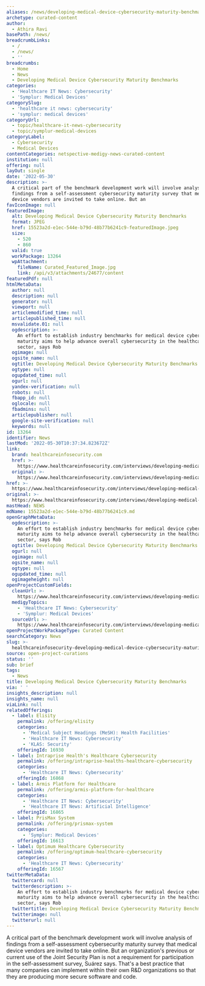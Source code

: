 ```yaml
---
aliases: /news/developing-medical-device-cybersecurity-maturity-benchmarks
archetype: curated-content
author:
  - Athira Ravi
basePath: /news/
breadcrumbLinks:
  - /
  - /news/
  - ''
breadcrumbs:
  - Home
  - News
  - Developing Medical Device Cybersecurity Maturity Benchmarks
categories:
  - 'Healthcare IT News: Cybersecurity'
  - 'Symplur: Medical Devices'
categorySlug:
  - 'healthcare it news: cybersecurity'
  - 'symplur: medical devices'
categoryUrl:
  - topic/healthcare-it-news-cybersecurity
  - topic/symplur-medical-devices
categoryLabel:
  - Cybersecurity
  - Medical Devices
contentCategories: netspective-medigy-news-curated-content
institution: null
offering: null
layOut: single
date: '2022-05-30'
description: >-
  A critical part of the benchmark development work will involve analysis of
  findings from a self-assessment cybersecurity maturity survey that medical
  device vendors are invited to take online. But an 
favIconImage: null
featuredImage:
  alt: Developing Medical Device Cybersecurity Maturity Benchmarks
  format: JPEG
  href: 15523a2d-e1ec-544e-b79d-48b77b6241c9-featuredImage.jpeg
  size:
    - 520
    - 860
  valid: true
  workPackage: 13264
  wpAttachment:
    fileName: Curated_Featured_Image.jpg
    link: /api/v3/attachments/24677/content
featuredPdf: null
htmlMetaData:
  author: null
  description: null
  generator: null
  viewport: null
  articlemodified_time: null
  articlepublished_time: null
  msvalidate.01: null
  ogdescription: >-
    An effort to establish industry benchmarks for medical device cybersecurity
    maturity aims to help advance overall cybersecurity in the healthcare
    sector, says Rob
  ogimage: null
  ogsite_name: null
  ogtitle: Developing Medical Device Cybersecurity Maturity Benchmarks
  ogtype: null
  ogupdated_time: null
  ogurl: null
  yandex-verification: null
  robots: null
  fbapp_id: null
  oglocale: null
  fbadmins: null
  articlepublisher: null
  google-site-verification: null
  keywords: null
id: 13264
identifier: News
lastMod: '2022-05-30T10:37:34.823672Z'
link:
  brand: healthcareinfosecurity.com
  href: >-
    https://www.healthcareinfosecurity.com/interviews/developing-medical-device-cybersecurity-maturity-benchmarks-i-5076
  original: >-
    https://www.healthcareinfosecurity.com/interviews/developing-medical-device-cybersecurity-maturity-benchmarks-i-5076
href: >-
  https://www.healthcareinfosecurity.com/interviews/developing-medical-device-cybersecurity-maturity-benchmarks-i-5076
original: >-
  https://www.healthcareinfosecurity.com/interviews/developing-medical-device-cybersecurity-maturity-benchmarks-i-5076
mastHead: NEWS
mdName: 15523a2d-e1ec-544e-b79d-48b77b6241c9.md
openGraphMetaData:
  ogdescription: >-
    An effort to establish industry benchmarks for medical device cybersecurity
    maturity aims to help advance overall cybersecurity in the healthcare
    sector, says Rob
  ogtitle: Developing Medical Device Cybersecurity Maturity Benchmarks
  ogurl: null
  ogimage: null
  ogsite_name: null
  ogtype: null
  ogupdated_time: null
  ogimageheight: null
openProjectCustomFields:
  cleanUrl: >-
    https://www.healthcareinfosecurity.com/interviews/developing-medical-device-cybersecurity-maturity-benchmarks-i-5076
  medigyTopics:
    - 'Healthcare IT News: Cybersecurity'
    - 'Symplur: Medical Devices'
  sourceUrl: >-
    https://www.healthcareinfosecurity.com/interviews/developing-medical-device-cybersecurity-maturity-benchmarks-i-5076
openProjectWorkPackageType: Curated Content
searchCategory: News
slug: >-
  healthcareinfosecurity-developing-medical-device-cybersecurity-maturity-benchmarks
source: open-project-curations
status: ''
sub: brief
tags:
  - News
title: Developing Medical Device Cybersecurity Maturity Benchmarks
via: ' '
insights_description: null
insights_name: null
viaLink: null
relatedOfferings:
  - label: Elisity
    permalink: /offering/elisity
    categories:
      - 'Medical Subject Headings (MeSH): Health Facilities'
      - 'Healthcare IT News: Cybersecurity'
      - 'KLAS: Security'
    offeringId: 16930
  - label: Intraprise Health's Healthcare Cybersecurity
    permalink: /offering/intraprise-healths-healthcare-cybersecurity
    categories:
      - 'Healthcare IT News: Cybersecurity'
    offeringId: 16868
  - label: Armis Platform for Healthcare
    permalink: /offering/armis-platform-for-healthcare
    categories:
      - 'Healthcare IT News: Cybersecurity'
      - 'Healthcare IT News: Artificial Intelligence'
    offeringId: 16865
  - label: PrisMax System
    permalink: /offering/prismax-system
    categories:
      - 'Symplur: Medical Devices'
    offeringId: 16613
  - label: Optimum Healthcare Cybersecurity
    permalink: /offering/optimum-healthcare-cybersecurity
    categories:
      - 'Healthcare IT News: Cybersecurity'
    offeringId: 16567
twitterMetaData:
  twittercard: null
  twitterdescription: >-
    An effort to establish industry benchmarks for medical device cybersecurity
    maturity aims to help advance overall cybersecurity in the healthcare
    sector, says Rob
  twittertitle: Developing Medical Device Cybersecurity Maturity Benchmarks
  twitterimage: null
  twitterurl: null
---
```

<p>A critical part of the benchmark development work will involve analysis of findings from a self-assessment cybersecurity maturity survey that medical device vendors are invited to take online. But an organization's previous or current use of the Joint Security Plan is not a requirement for participation in the self-assessment survey, Suárez says. That's a best practice that many companies can implement within their own R&amp;D organizations so that they are producing more secure software and code.&nbsp;</p>